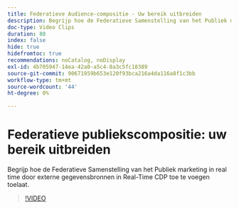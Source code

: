 ```yaml
---
title: Federatieve Audience-compositie - Uw bereik uitbreiden
description: Begrijp hoe de Federatieve Samenstelling van het Publiek marketing in real time door externe gegevensbronnen in Real-Time CDP toe te voegen toelaat.
doc-type: Video Clips
duration: 88
index: false
hide: true
hidefromtoc: true
recommendations: noCatalog, noDisplay
exl-id: 4b705947-14ea-42a0-a5c4-8a3c5fc18389
source-git-commit: 90671959b653e120f93bca216a4da116a8f1c3bb
workflow-type: tm+mt
source-wordcount: '44'
ht-degree: 0%

---
```


# Federatieve publiekscompositie: uw bereik uitbreiden

Begrijp hoe de Federatieve Samenstelling van het Publiek marketing in real time door externe gegevensbronnen in Real-Time CDP toe te voegen toelaat.

<!-- 62_S508_3442517_87_federated-audience-composition-expanding-your-reach -->
>[!VIDEO](https://video.tv.adobe.com/v/3458250/?learn=on&enablevpops=true)
